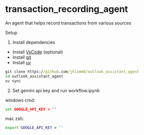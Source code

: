 # transaction_recording_agent
An agent that helps record transactions from various sources

Setup
1. Install dependencies

- Install [VsCode](https://code.visualstudio.com/download) (optional)
- Install [git](https://git-scm.com/downloads)
- Install [uv](https://docs.astral.sh/uv/getting-started/installation/)

```cmd
git clone https://github.com/jhlimm8/outlook_assistant_agent
cd outlook_assistant_agent
uv sync
```

2. Set gemini api key and run workflow.ipynb

windows cmd:
```cmd
set GOOGLE_API_KEY = ''
```

mac zsh:
```zsh
export GOOGLE_API_KEY = ''
```

